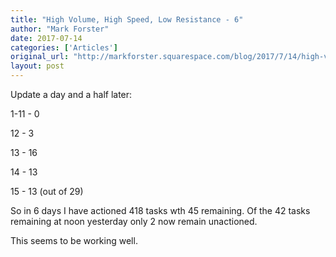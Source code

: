 ```yaml
---
title: "High Volume, High Speed, Low Resistance - 6"
author: "Mark Forster"
date: 2017-07-14
categories: ['Articles']
original_url: "http://markforster.squarespace.com/blog/2017/7/14/high-volume-high-speed-low-resistance-6.html"
layout: post
---
```


Update a day and a half later:

1-11 - 0

12 - 3

13 - 16

14 - 13

15 - 13 (out of 29)

So in 6 days I have actioned 418 tasks wth 45 remaining. Of the 42 tasks remaining at noon yesterday only 2 now remain unactioned.

This seems to be working well.
